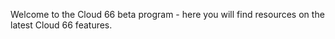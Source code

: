 <!-- post: -->


Welcome to the Cloud 66 beta program - here you will find resources on the latest Cloud 66 features.

